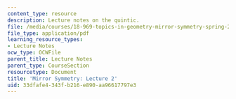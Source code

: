```yaml
---
content_type: resource
description: Lecture notes on the quintic.
file: /media/courses/18-969-topics-in-geometry-mirror-symmetry-spring-2009/33dfafe4343fb216e890aa96617797e3_MIT18_969s09_lec09.pdf
file_type: application/pdf
learning_resource_types:
- Lecture Notes
ocw_type: OCWFile
parent_title: Lecture Notes
parent_type: CourseSection
resourcetype: Document
title: 'Mirror Symmetry: Lecture 2'
uid: 33dfafe4-343f-b216-e890-aa96617797e3
---
```

